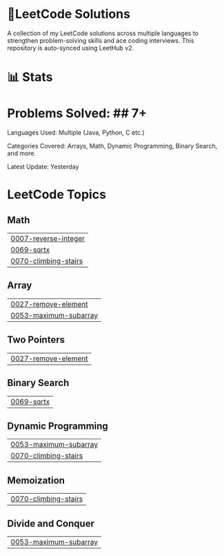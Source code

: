 # 🚀LeetCode Solutions
A collection of my LeetCode solutions across multiple languages to strengthen problem-solving skills and ace coding interviews.
This repository is auto-synced using LeetHub v2.

# 📊 Stats

# Problems Solved: ## 7+

Languages Used: Multiple (Java, Python, C etc.)

Categories Covered: Arrays, Math, Dynamic Programming, Binary Search, and more.

Latest Update: Yesterday
<!---LeetCode Topics Start-->
# LeetCode Topics
## Math
|  |
| ------- |
| [0007-reverse-integer](https://github.com/sidharth-sekar/LeetCode/tree/master/0007-reverse-integer) |
| [0069-sqrtx](https://github.com/sidharth-sekar/LeetCode/tree/master/0069-sqrtx) |
| [0070-climbing-stairs](https://github.com/sidharth-sekar/LeetCode/tree/master/0070-climbing-stairs) |
## Array
|  |
| ------- |
| [0027-remove-element](https://github.com/sidharth-sekar/LeetCode/tree/master/0027-remove-element) |
| [0053-maximum-subarray](https://github.com/sidharth-sekar/LeetCode/tree/master/0053-maximum-subarray) |
## Two Pointers
|  |
| ------- |
| [0027-remove-element](https://github.com/sidharth-sekar/LeetCode/tree/master/0027-remove-element) |
## Binary Search
|  |
| ------- |
| [0069-sqrtx](https://github.com/sidharth-sekar/LeetCode/tree/master/0069-sqrtx) |
## Dynamic Programming
|  |
| ------- |
| [0053-maximum-subarray](https://github.com/sidharth-sekar/LeetCode/tree/master/0053-maximum-subarray) |
| [0070-climbing-stairs](https://github.com/sidharth-sekar/LeetCode/tree/master/0070-climbing-stairs) |
## Memoization
|  |
| ------- |
| [0070-climbing-stairs](https://github.com/sidharth-sekar/LeetCode/tree/master/0070-climbing-stairs) |
## Divide and Conquer
|  |
| ------- |
| [0053-maximum-subarray](https://github.com/sidharth-sekar/LeetCode/tree/master/0053-maximum-subarray) |
<!---LeetCode Topics End-->
